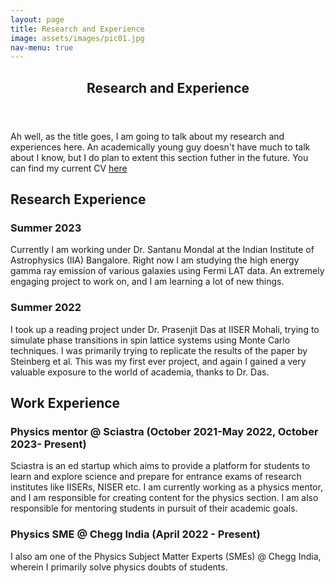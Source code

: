 ```yaml
---
layout: page
title: Research and Experience
image: assets/images/pic01.jpg
nav-menu: true
---
```


<!-- Main -->
<div id="main" class="alt">

<!-- One -->
<section id="one">
	<div class="inner">
		<header class="major">
			<h1>Research and Experience</h1>
		</header>

<!-- Content -->
<p>Ah well, as the title goes, I am going to talk about my research and experiences here. An academically young guy doesn't have much to talk about I know, but I do plan to extent this section futher in the future. You can find my current CV <a href=https://drive.google.com/file/d/1GSLhn476QdRaRGjjKtxBaucGGkMRotpD/view?usp=share_link> here </a> </p>
<h2 id="content">Research Experience</h2>
<div class="row">
	<div class="6u 12u$(small)">
		<h3>Summer 2023 </h3>
		<p>Currently I am working under Dr. Santanu Mondal at the Indian Institute of Astrophysics (IIA) Bangalore. Right now I am studying the high energy gamma ray emission of various galaxies using Fermi LAT data. An extremely engaging project to work on, and I am learning a lot of new things.</p>
	</div>
	<div class="6u$ 12u$(small)">
		<h3>Summer 2022</h3>
		<p>I took up a reading project under Dr. Prasenjit Das at IISER Mohali, trying to simulate phase transitions in spin lattice systems using Monte Carlo techniques. I was primarily trying to replicate the results of the paper by Steinberg et al. This was my first ever project, and again I gained a very valuable exposure to the world of academia, thanks to Dr. Das.</p>
	</div>
</div>
<h2 id="content">Work Experience</h2>
<div class="row">
	<div class="6u 12u$(medium)">
		<h3>Physics mentor @ Sciastra (October 2021-May 2022, October 2023- Present)</h3>
		<p>Sciastra is an ed startup which aims to provide a platform for students to learn and explore science and prepare for entrance exams of research institutes like IISERs, NISER etc. I am currently working as a physics mentor, and I am responsible for creating content for the physics section. I am also responsible for mentoring students in pursuit of their academic goals.</p>
	</div>
	<div class="6u$ 12u$(medium)">
		<h3>Physics SME @ Chegg India (April 2022 - Present)</h3>
		<p>I also am one of the Physics Subject Matter Experts (SMEs) @ Chegg India, wherein I primarily solve physics doubts of students.</p>
	</div>
</div>





